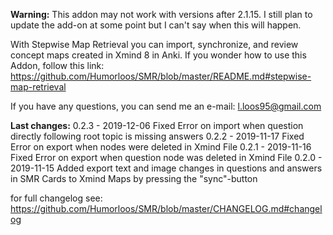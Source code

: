 <b>Warning:</b>
This addon may not work with versions after 2.1.15. I still plan to update the add-on at some point but I can't say when this will happen.

With Stepwise Map Retrieval you can import, synchronize, and review concept maps created in Xmind 8 in Anki. If you wonder how to use this Addon, follow this link: <a href="https://github.com/Humorloos/SMR/blob/master/README.md#stepwise-map-retrieval" rel="nofollow">https://github.com/Humorloos/SMR/blob/master/README.md#stepwise-map-retrieval</a>

If you have any questions, you can send me an e-mail: l.loos95@gmail.com

<b>Last changes:</b>
0.2.3 - 2019-12-06
Fixed
Error on import when question directly following root topic is missing answers
0.2.2 - 2019-11-17
Fixed
Error on export when nodes were deleted in Xmind File
0.2.1 - 2019-11-16
Fixed
Error on export when question node was deleted in Xmind File
0.2.0 - 2019-11-15
Added
export text and image changes in questions and answers in SMR Cards to Xmind Maps by pressing the "sync"-button

for full changelog see: <a href="https://github.com/Humorloos/SMR/blob/master/CHANGELOG.md#changelog" rel="nofollow">https://github.com/Humorloos/SMR/blob/master/CHANGELOG.md#changelog</a>

